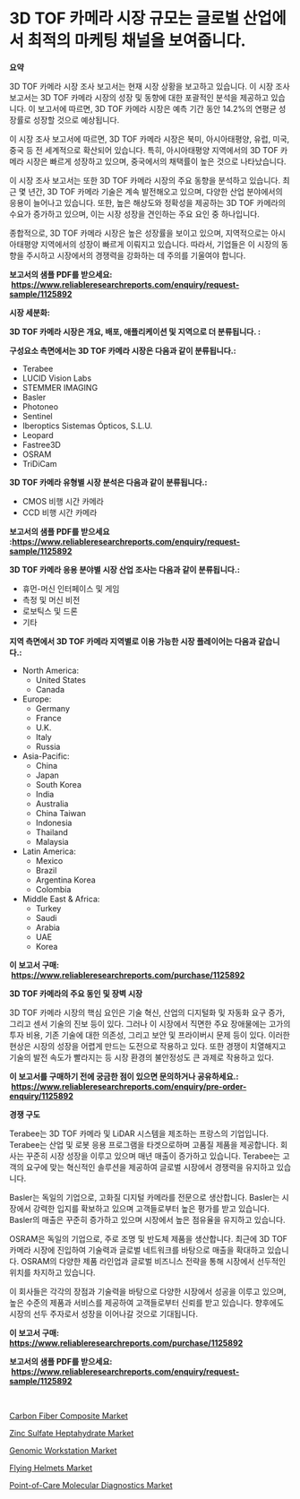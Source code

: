 <p><h1>3D TOF 카메라 시장 규모는 글로벌 산업에서 최적의 마케팅 채널을 보여줍니다.</h1></p><p><strong>요약</strong></p>
<p><p>3D TOF 카메라 시장 조사 보고서는 현재 시장 상황을 보고하고 있습니다. 이 시장 조사 보고서는 3D TOF 카메라 시장의 성장 및 동향에 대한 포괄적인 분석을 제공하고 있습니다. 이 보고서에 따르면, 3D TOF 카메라 시장은 예측 기간 동안 14.2%의 연평균 성장률로 성장할 것으로 예상됩니다.</p><p>이 시장 조사 보고서에 따르면, 3D TOF 카메라 시장은 북미, 아시아태평양, 유럽, 미국, 중국 등 전 세계적으로 확산되어 있습니다. 특히, 아시아태평양 지역에서의 3D TOF 카메라 시장은 빠르게 성장하고 있으며, 중국에서의 채택률이 높은 것으로 나타났습니다.</p><p>이 시장 조사 보고서는 또한 3D TOF 카메라 시장의 주요 동향을 분석하고 있습니다. 최근 몇 년간, 3D TOF 카메라 기술은 계속 발전해오고 있으며, 다양한 산업 분야에서의 응용이 늘어나고 있습니다. 또한, 높은 해상도와 정확성을 제공하는 3D TOF 카메라의 수요가 증가하고 있으며, 이는 시장 성장을 견인하는 주요 요인 중 하나입니다.</p><p>종합적으로, 3D TOF 카메라 시장은 높은 성장률을 보이고 있으며, 지역적으로는 아시아태평양 지역에서의 성장이 빠르게 이뤄지고 있습니다. 따라서, 기업들은 이 시장의 동향을 주시하고 시장에서의 경쟁력을 강화하는 데 주의를 기울여야 합니다.</p></p>
<p><strong>보고서의 샘플 PDF를 받으세요: &nbsp;<a href="https://www.reliableresearchreports.com/enquiry/request-sample/1125892">https://www.reliableresearchreports.com/enquiry/request-sample/1125892</a></strong></p>
<p><strong>시장 세분화:</strong></p>
<p><strong> 3D TOF 카메라 시장은 개요, 배포, 애플리케이션 및 지역으로 더 분류됩니다. :</strong></p>
<p><strong>구성요소 측면에서는 3D TOF 카메라 시장은 다음과 같이 분류됩니다.:</strong></p>
<p><ul><li>Terabee</li><li>LUCID Vision Labs</li><li>STEMMER IMAGING</li><li>Basler</li><li>Photoneo</li><li>Sentinel</li><li>Iberoptics Sistemas Ópticos, S.L.U.</li><li>Leopard</li><li>Fastree3D</li><li>OSRAM</li><li>TriDiCam</li></ul></p>
<p><strong> 3D TOF 카메라 유형별 시장 분석은 다음과 같이 분류됩니다.:</strong></p>
<p><ul><li>CMOS 비행 시간 카메라</li><li>CCD 비행 시간 카메라</li></ul></p>
<p><strong>보고서의 샘플 PDF를 받으세요 :<a href="https://www.reliableresearchreports.com/enquiry/request-sample/1125892">https://www.reliableresearchreports.com/enquiry/request-sample/1125892</a></strong></p>
<p><strong> 3D TOF 카메라 응용 분야별 시장 산업 조사는 다음과 같이 분류됩니다.:</strong></p>
<p><ul><li>휴먼-머신 인터페이스 및 게임</li><li>측정 및 머신 비전</li><li>로보틱스 및 드론</li><li>기타</li></ul></p>
<p><strong>지역 측면에서 3D TOF 카메라 지역별로 이용 가능한 시장 플레이어는 다음과 같습니다.:</strong></p>
<p><ul>
    <li>
        North America:
        <ul>
            <li>United States</li>
            <li>Canada</li>
        </ul>
    </li>
    <li>
        Europe:
        <ul>
            <li>Germany</li>
            <li>France</li>
            <li>U.K.</li>
            <li>Italy</li>
            <li>Russia</li>
        </ul>
    </li>
    <li>
        Asia-Pacific:
        <ul>
            <li>China</li>
            <li>Japan</li>
            <li>South Korea</li>
            <li>India</li>
            <li>Australia</li>
            <li>China Taiwan</li>
            <li>Indonesia</li>
            <li>Thailand</li>
            <li>Malaysia</li>
        </ul>
    </li>
    <li>
        Latin America:
        <ul>
            <li>Mexico</li>
            <li>Brazil</li>
            <li>Argentina Korea</li>
            <li>Colombia</li>
        </ul>
    </li>
    <li>
        Middle East & Africa:
        <ul>
            <li>Turkey</li>
            <li>Saudi</li>
            <li>Arabia</li>
            <li>UAE</li>
            <li>Korea</li>
        </ul>
    </li>
    </ul></p>
<p><strong>이 보고서 구매: &nbsp;<a href="https://www.reliableresearchreports.com/purchase/1125892">https://www.reliableresearchreports.com/purchase/1125892</a></strong></p>
<p><strong>3D TOF 카메라의 주요 동인 및 장벽 시장</strong></p>
<p><p>3D TOF 카메라 시장의 핵심 요인은 기술 혁신, 산업의 디지털화 및 자동화 요구 증가, 그리고 센서 기술의 진보 등이 있다. 그러나 이 시장에서 직면한 주요 장애물에는 고가의 투자 비용, 기존 기술에 대한 의존성, 그리고 보안 및 프라이버시 문제 등이 있다. 이러한 현상은 시장의 성장을 어렵게 만드는 도전으로 작용하고 있다. 또한 경쟁이 치열해지고 기술의 발전 속도가 빨라지는 등 시장 환경의 불안정성도 큰 과제로 작용하고 있다.</p></p>
<p><strong>이 보고서를 구매하기 전에 궁금한 점이 있으면 문의하거나 공유하세요.: &nbsp;<a href="https://www.reliableresearchreports.com/enquiry/pre-order-enquiry/1125892">https://www.reliableresearchreports.com/enquiry/pre-order-enquiry/1125892</a></strong></p>
<p><strong>경쟁 구도</strong></p>
<p><p>Terabee는 3D TOF 카메라 및 LiDAR 시스템을 제조하는 프랑스의 기업입니다. Terabee는 산업 및 로봇 응용 프로그램을 타겟으로하며 고품질 제품을 제공합니다. 회사는 꾸준히 시장 성장을 이루고 있으며 매년 매출이 증가하고 있습니다. Terabee는 고객의 요구에 맞는 혁신적인 솔루션을 제공하여 글로벌 시장에서 경쟁력을 유지하고 있습니다.</p><p>Basler는 독일의 기업으로, 고화질 디지털 카메라를 전문으로 생산합니다. Basler는 시장에서 강력한 입지를 확보하고 있으며 고객들로부터 높은 평가를 받고 있습니다. Basler의 매출은 꾸준히 증가하고 있으며 시장에서 높은 점유율을 유지하고 있습니다.</p><p>OSRAM은 독일의 기업으로, 주로 조명 및 반도체 제품을 생산합니다. 최근에 3D TOF 카메라 시장에 진입하여 기술력과 글로벌 네트워크를 바탕으로 매출을 확대하고 있습니다. OSRAM의 다양한 제품 라인업과 글로벌 비즈니스 전략을 통해 시장에서 선두적인 위치를 차지하고 있습니다.</p><p>이 회사들은 각각의 장점과 기술력을 바탕으로 다양한 시장에서 성공을 이루고 있으며, 높은 수준의 제품과 서비스를 제공하여 고객들로부터 신뢰를 받고 있습니다. 향후에도 시장의 선두 주자로서 성장을 이어나갈 것으로 기대됩니다.</p></p>
<p><strong>이 보고서 구매: &nbsp; <a href="https://www.reliableresearchreports.com/purchase/1125892">https://www.reliableresearchreports.com/purchase/1125892</a></strong></p>
<p><strong>보고서의 샘플 PDF를 받으세요: &nbsp;<a href="https://www.reliableresearchreports.com/enquiry/request-sample/1125892">https://www.reliableresearchreports.com/enquiry/request-sample/1125892</a></strong><strong></strong></p>
<p>&nbsp;</p>
<p><p><a href="https://github.com/gulaimolin/Market-Research-Report-List-3/blob/main/carbon-fiber-composite-market.md">Carbon Fiber Composite Market</a></p><p><a href="https://meowing-canidae-761.notion.site/Zinc-Sulfate-Heptahydrate-Market-Provides-a-Comprehensive-Analysis-Including-a-Macro-Overview-of-the-b42d6d6128fa40f1a5fcf5204905bc01">Zinc Sulfate Heptahydrate Market</a></p><p><a href="https://view.publitas.com/reportprime-1/global-genomic-workstation-market-size-and-market-trends-insights-and-projections-from-2023-to-2030/">Genomic Workstation Market</a></p><p><a href="https://issuu.com/reportprime-2/docs/flying-helmets-market-size-2030.pptx">Flying Helmets Market</a></p><p><a href="https://view.publitas.com/reportprime-1/point-of-care-molecular-diagnostics-market-size-market-share-and-global-market-analysis-report-2023-2030/">Point-of-Care Molecular Diagnostics Market</a></p></p>